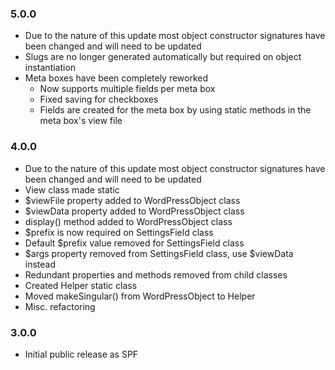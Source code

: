### 5.0.0
* Due to the nature of this update most object constructor signatures have been changed and will need to be updated
* Slugs are no longer generated automatically but required on object instantiation
* Meta boxes have been completely reworked
    * Now supports multiple fields per meta box
    * Fixed saving for checkboxes
    * Fields are created for the meta box by using static methods in the meta box's view file

### 4.0.0

* Due to the nature of this update most object constructor signatures have been changed and will need to be updated
* View class made static
* $viewFile property added to WordPressObject class
* $viewData property added to WordPressObject class
* display() method added to WordPressObject class
* $prefix is now required on SettingsField class
* Default $prefix value removed for SettingsField class
* $args property removed from SettingsField class, use $viewData instead
* Redundant properties and methods removed from child classes
* Created Helper static class
* Moved makeSingular() from WordPressObject to Helper
* Misc. refactoring

### 3.0.0

* Initial public release as SPF
